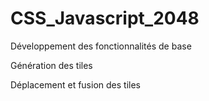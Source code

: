 # CSS_Javascript_2048
Développement des fonctionnalités de base

Génération des tiles

Déplacement et fusion des tiles
